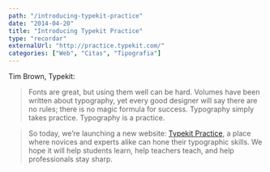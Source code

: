 ```yaml
---
path: "/introducing-typekit-practice"
date: "2014-04-20"
title: "Introducing Typekit Practice"
type: "recordar"
externalUrl: "http://practice.typekit.com/"
categories: ["Web", "Citas", "Tipografia"]
---
```


Tim Brown, Typekit:

> Fonts are great, but using them well can be hard. Volumes have been written about typography, yet every good designer will say there are no rules; there is no magic formula for success. Typography simply takes practice. Typography is a practice.

> So today, we’re launching a new website: [Typekit Practice](http://practice.typekit.com/), a place where novices and experts alike can hone their typographic skills. We hope it will help students learn, help teachers teach, and help professionals stay sharp.